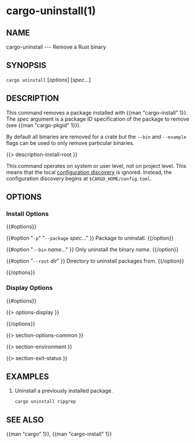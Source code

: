 # cargo-uninstall(1)

## NAME

cargo-uninstall --- Remove a Rust binary

## SYNOPSIS

`cargo uninstall` [_options_] [_spec_...]

## DESCRIPTION

This command removes a package installed with {{man "cargo-install" 1}}. The _spec_
argument is a package ID specification of the package to remove (see
{{man "cargo-pkgid" 1}}).

By default all binaries are removed for a crate but the `--bin` and
`--example` flags can be used to only remove particular binaries.

{{> description-install-root }}

This command operates on system or user level, not on project level.
This means that the local [configuration discovery] is ignored.
Instead, the configuration discovery begins at `$CARGO_HOME/config.toml`. 

[configuration discovery]: ../reference/config.html#hierarchical-structure

## OPTIONS

### Install Options

{{#options}}

{{#option "`-p`" "`--package` _spec_..." }}
Package to uninstall.
{{/option}}

{{#option "`--bin` _name_..." }}
Only uninstall the binary _name_.
{{/option}}

{{#option "`--root` _dir_" }}
Directory to uninstall packages from.
{{/option}}

{{/options}}

### Display Options

{{#options}}

{{> options-display }}

{{/options}}

{{> section-options-common }}

{{> section-environment }}

{{> section-exit-status }}

## EXAMPLES

1. Uninstall a previously installed package.

       cargo uninstall ripgrep

## SEE ALSO
{{man "cargo" 1}}, {{man "cargo-install" 1}}
